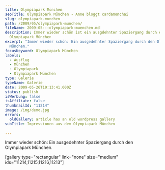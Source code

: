 ```yaml
---
title: Olympiapark München
seoTitle: Olympiapark München - Anne bloggt cardamonchai
slug: olympiapark-munchen
path: /2009/05/olympiapark-munchen/
fileName: 2009-05---olympiapark-muenchen.md
description: Immer wieder schön ist ein ausgdehnter Spaziergang durch den
  Olympiapark München
excerpt: "Immer wieder schön: Ein ausgedehnter Spaziergang durch den Olympiapark
  München."
focusKeyword: Olympiapark München
labels:
  - Ausflug
  - München
  - Olympiapark
  - Olympiapark München
type: Galerie
typeName: Galerie
date: 2009-05-26T19:13:41.000Z
status: publish
isWerbung: false
isAffiliate: false
thumbnailId: "11214"
image: /img/demo.jpg
errors:
  oldGallery: article has an old wordpress gallery
subTitle: Impressionen aus dem Olympiapark München
  
---
```


Immer wieder schön: Ein ausgedehnter Spaziergang durch den Olympiapark München.

[gallery type="rectangular" link="none" size="medium"
ids="11214,11215,11216,11213"]

  